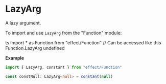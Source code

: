 # LazyArg

A lazy argument.

To import and use `LazyArg` from the "Function" module:

ts
import \* as Function from "effect/Function"
// Can be accessed like this
Function.LazyArg
undefined

**Example**

```ts
import { LazyArg, constant } from "effect/Function"

const constNull: LazyArg<null> = constant(null)
```
